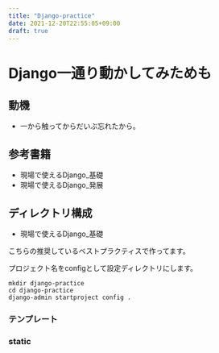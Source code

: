 ```yaml
---
title: "Django-practice"
date: 2021-12-20T22:55:05+09:00
draft: true
---
```


# Django一通り動かしてみためも

## 動機
- 一から触ってからだいぶ忘れたから。

## 参考書籍
- 現場で使えるDjango_基礎
- 現場で使えるDjango_発展

## ディレクトリ構成
- 現場で使えるDjango_基礎

こちらの推奨しているベストプラクティスで作ってます。

プロジェクト名をconfigとして設定ディレクトリにします。
```
mkdir django-practice
cd django-practice
django-admin startproject config .
```
### テンプレート

### static
